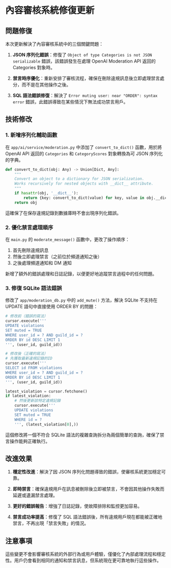 # 內容審核系統修復更新

## 問題修復

本次更新解決了內容審核系統中的三個關鍵問題：

1. **JSON 序列化錯誤**：修復了 `Object of type Categories is not JSON serializable` 錯誤，該錯誤發生在處理 OpenAI Moderation API 返回的 Categories 對象時。

2. **禁言時序優化**：重新安排了審核流程，確保在刪除違規訊息後立即處理禁言處分，而不是在其他操作之後。

3. **SQL 語法錯誤修復**：解決了 `Error muting user: near "ORDER": syntax error` 錯誤，此錯誤導致在某些情況下無法成功禁言用戶。

## 技術修改

### 1. 新增序列化輔助函數

在 `app/ai/service/moderation.py` 中添加了 `convert_to_dict()` 函數，用於將 OpenAI API 返回的 `Categories` 和 `CategoryScores` 對象轉換為可 JSON 序列化的字典。

```python
def convert_to_dict(obj: Any) -> Union[Dict, Any]:
    """
    Convert an object to a dictionary for JSON serialization.
    Works recursively for nested objects with __dict__ attribute.
    """
    if hasattr(obj, '__dict__'):
        return {key: convert_to_dict(value) for key, value in obj.__dict__.items()}
    return obj
```

這確保了在保存違規記錄到數據庫時不會出現序列化錯誤。

### 2. 優化禁言處理順序

在 `main.py` 的 `moderate_message()` 函數中，更改了操作順序：

1. 首先刪除違規訊息
2. 然後立即處理禁言（之前位於頻道通知之後）
3. 之後處理頻道通知和 DM 通知

新增了額外的錯誤處理和日誌記錄，以便更好地追蹤禁言過程中的任何問題。

### 3. 修復 SQLite 語法錯誤

修改了 `app/moderation_db.py` 中的 `add_mute()` 方法，解決 SQLite 不支持在 UPDATE 語句中直接使用 ORDER BY 的問題：

```python
# 修改前（錯誤的寫法）
cursor.execute('''
UPDATE violations
SET muted = TRUE
WHERE user_id = ? AND guild_id = ?
ORDER BY id DESC LIMIT 1
''', (user_id, guild_id))

# 修改後（正確的寫法）
# 先獲取最新違規記錄的ID
cursor.execute('''
SELECT id FROM violations
WHERE user_id = ? AND guild_id = ?
ORDER BY id DESC LIMIT 1
''', (user_id, guild_id))

latest_violation = cursor.fetchone()
if latest_violation:
    # 然後更新該特定違規記錄
    cursor.execute('''
    UPDATE violations
    SET muted = TRUE
    WHERE id = ?
    ''', (latest_violation[0],))
```

這個修改將一個不符合 SQLite 語法的複雜查詢拆分為兩個簡單的查詢，確保了禁言操作能夠正確執行。

## 改進效果

1. **穩定性改進**：解決了因 JSON 序列化問題導致的錯誤，使審核系統更加穩定可靠。

2. **即時禁言**：確保違規用戶在訊息被刪除後立即被禁言，不會因其他操作失敗而延遲或遺漏禁言處理。

3. **更好的錯誤報告**：增強了日誌記錄，使故障排除和監控更加容易。

4. **禁言成功率提高**：修復了 SQL 語法錯誤後，所有違規用戶現在都能被正確地禁言，不再出現「禁言失敗」的情況。

## 注意事項

這些變更不會影響審核系統的外部行為或用戶體驗，僅優化了內部處理流程和穩定性。用戶仍會看到相同的通知和禁言訊息，但系統現在更可靠地執行這些操作。 